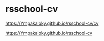 # rsschool-cv
https://Ympakaloky.github.io/rsschool-cv/cv


https://Ympakaloky.github.io/rsschool-cv
